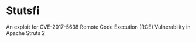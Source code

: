 # Stutsfi
An exploit for CVE-2017-5638 Remote Code Execution (RCE) Vulnerability in Apache Struts 2
